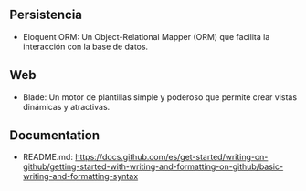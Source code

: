 ## Persistencia
* Eloquent ORM: Un Object-Relational Mapper (ORM) que facilita la interacción con la base de datos.

## Web
* Blade: Un motor de plantillas simple y poderoso que permite crear vistas dinámicas y atractivas.

## Documentation
* README.md: https://docs.github.com/es/get-started/writing-on-github/getting-started-with-writing-and-formatting-on-github/basic-writing-and-formatting-syntax